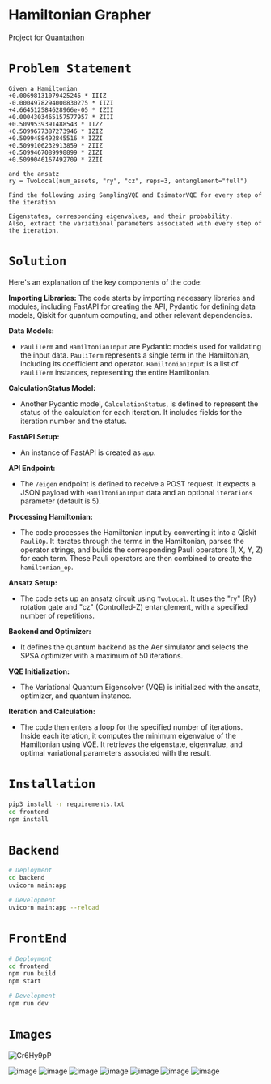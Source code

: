 # Hamiltonian Grapher
Project for [Quantathon](https://quantathon.devfolio.co/prizes)

# `Problem Statement`

```
Given a Hamiltonian
+0.00698131079425246 * IIIZ
-0.0004978294000830275 * IIZI
+4.664512584628966e-05 * IZII
+0.0004303465157577957 * ZIII
+0.5099539391488543 * IIZZ
+0.5099677387273946 * IZIZ
+0.5099488492845516 * IZZI
+0.5099106232913859 * ZIIZ
+0.5099467089998899 * ZIZI
+0.5099046167492709 * ZZII

and the ansatz
ry = TwoLocal(num_assets, "ry", "cz", reps=3, entanglement="full")

Find the following using SamplingVQE and EsimatorVQE for every step of the iteration

Eigenstates, corresponding eigenvalues, and their probability.
Also, extract the variational parameters associated with every step of the iteration.
```

# `Solution`
Here's an explanation of the key components of the code:

**Importing Libraries:** The code starts by importing necessary libraries and modules, including FastAPI for creating the API, Pydantic for defining data models, Qiskit for quantum computing, and other relevant dependencies.

**Data Models:**
- `PauliTerm` and `HamiltonianInput` are Pydantic models used for validating the input data. `PauliTerm` represents a single term in the Hamiltonian, including its coefficient and operator. `HamiltonianInput` is a list of `PauliTerm` instances, representing the entire Hamiltonian.

**CalculationStatus Model:**
- Another Pydantic model, `CalculationStatus`, is defined to represent the status of the calculation for each iteration. It includes fields for the iteration number and the status.

**FastAPI Setup:**
- An instance of FastAPI is created as `app`.

**API Endpoint:**
- The `/eigen` endpoint is defined to receive a POST request. It expects a JSON payload with `HamiltonianInput` data and an optional `iterations` parameter (default is 5).

**Processing Hamiltonian:**
- The code processes the Hamiltonian input by converting it into a Qiskit `PauliOp`. It iterates through the terms in the Hamiltonian, parses the operator strings, and builds the corresponding Pauli operators (I, X, Y, Z) for each term. These Pauli operators are then combined to create the `hamiltonian_op`.

**Ansatz Setup:**
- The code sets up an ansatz circuit using `TwoLocal`. It uses the "ry" (Ry) rotation gate and "cz" (Controlled-Z) entanglement, with a specified number of repetitions.

**Backend and Optimizer:**
- It defines the quantum backend as the Aer simulator and selects the SPSA optimizer with a maximum of 50 iterations.

**VQE Initialization:**
- The Variational Quantum Eigensolver (VQE) is initialized with the ansatz, optimizer, and quantum instance.

**Iteration and Calculation:**
- The code then enters a loop for the specified number of iterations. Inside each iteration, it computes the minimum eigenvalue of the Hamiltonian using VQE. It retrieves the eigenstate, eigenvalue, and optimal variational parameters associated with the result.


# `Installation`

```sh
pip3 install -r requirements.txt
cd frontend
npm install
```

# `Backend`

```sh
# Deployment
cd backend
uvicorn main:app

# Development
uvicorn main:app --reload
```

# `FrontEnd`

```sh
# Deployment
cd frontend
npm run build
npm start

# Development
npm run dev
```
# `Images`
![Cr6Hy9pP](https://github.com/vaishnav-mk/hamiltonian-grapher/assets/84540554/3a8181d2-83d5-42a9-96e6-e57fe270be62)

![image](https://github.com/vaishnav-mk/hamiltonian-grapher/assets/84540554/ed282462-732e-41b9-a4f8-7fc6a93e4241)
![image](https://github.com/vaishnav-mk/hamiltonian-grapher/assets/84540554/2fc65bea-96cb-4ba3-a07a-3433f8fe44b1)
![image](https://github.com/vaishnav-mk/hamiltonian-grapher/assets/84540554/cc3fa284-58ac-4657-85dd-ab4737125f8c)
![image](https://github.com/vaishnav-mk/hamiltonian-grapher/assets/84540554/64c5ff21-d704-4ee9-a0d3-7d61ede3259d)
![image](https://github.com/vaishnav-mk/hamiltonian-grapher/assets/84540554/a31e09d6-b76c-4822-ac4f-1ade8fb34b4d)
![image](https://github.com/vaishnav-mk/hamiltonian-grapher/assets/84540554/f2cc2061-5706-4aae-a3be-e9e8d27303b7)
![image](https://github.com/vaishnav-mk/hamiltonian-grapher/assets/84540554/29449621-9d5f-4a20-9482-d4c8dd7e72dc)
